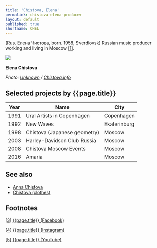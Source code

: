 ```yaml
---
title: 'Chistova, Elena'
permalink: chistova-elena-producer
layout: default
published: true
shortname: CHEL
---
```

(Rus. Елена Чистова, born. 1958, Sverdlovsk) Russian music producer working and living in Moscow <span id="a1">[\[1\]](#f1)</span>.

![](/images/chistova-elena.jpg)

**Elena Chistova**

*Photo: [Unknown](index) / [Chistova.info](chistova.info)*

## Selected projects by {{page.title}}

|Year|Name|City|
|-|-|-|
|1991|Ural Artists in Copenhagen|Copenhagen|
|1992|New Waves|Ekaterinburg|
|1998|Chistova (Japanese geometry)|Moscow|
|2003|Harley-Davidson Club Russia|Moscow|
|2008|Chistova Moscow Events|Moscow|
|2016|Amaria|Moscow|


## See also

+ [Anna Chistova](chistova-anna)
+ [Chistova (clothes)](chistova-clothes)

## Footnotes

[[3]](#a3) <span id="f3"></span> [{{page.title}} (Facebook)](index)

[[4]](#a4) <span id="f4"></span> [{{page.title}} (Instagram)](index)

[[5]](#a5) <span id="f5"></span> [{{page.title}} (YouTube)](index)